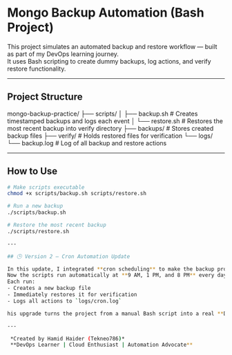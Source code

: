 #  Mongo Backup Automation (Bash Project)

This project simulates an automated backup and restore workflow — built as part of my DevOps learning journey.  
It uses Bash scripting to create dummy backups, log actions, and verify restore functionality.

---

##  Project Structure
mongo-backup-practice/
├── scripts/
│ ├── backup.sh # Creates timestamped backups and logs each event
│ └── restore.sh # Restores the most recent backup into verify directory
├── backups/ # Stores created backup files
├── verify/ # Holds restored files for verification
└── logs/
└── backup.log # Log of all backup and restore actions

---

## How to Use

```bash
# Make scripts executable
chmod +x scripts/backup.sh scripts/restore.sh

# Run a new backup
./scripts/backup.sh

# Restore the most recent backup
./scripts/restore.sh

---

## 🕒 Version 2 – Cron Automation Update

In this update, I integrated **cron scheduling** to make the backup process fully automated.  
Now the scripts run automatically at **9 AM, 1 PM, and 8 PM** every day.  
Each run:
- Creates a new backup file  
- Immediately restores it for verification  
- Logs all actions to `logs/cron.log`

his upgrade turns the project from a manual Bash script into a real **DevOps-style automation workflow**, simulating how production systems handle regular data backups and integrity checks.

---

 *Created by Hamid Haider (Tekneo786)*  
 **DevOps Learner | Cloud Enthusiast | Automation Advocate**
